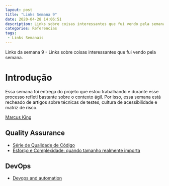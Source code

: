 ```yaml
---
layout: post
title: "Links Semana 9"
date: 2020-04-28 14:06:51
description: Links sobre coisas interessantes que fui vendo pela semana.
categories: Referencias
tags:
 - Links Semanais
---
```


Links da semana 9 - Links sobre coisas interessantes que fui vendo pela semana.

# Introdução

Essa semana foi entrega do projeto que estou trabalhando e durante esse processo refleti bastante sobre o contexto ágil. Por isso, essa semana está recheado de artigos sobre técnicas de testes, cultura de acessibilidade e matriz de risco.

[Marcus King](https://www.youtube.com/watch?v=CEN2BxZ77d0)


## Quality Assurance

* [Série de Qualidade de Código](https://talkingabouttesting.com/2019/08/07/serie-de-qualidade-de-codigo-em-novo-formato/)
* [Esforço e Complexidade: quando tamanho realmente importa](https://agilemomentum.wordpress.com/2018/02/18/esforco-e-complexidade-quando-tamanho-realmente-importa/)

## DevOps

* [Devops and automation](https://www.juanrivillas.com/blog/devops_and_automation/)